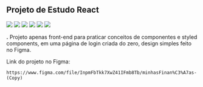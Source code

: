 ## Projeto de Estudo React
![](https://img.shields.io/badge/HTML5-E34F26?style=for-the-badge&logo=html5&logoColor=white) ![](https://img.shields.io/badge/JavaScript-F7DF1E?style=for-the-badge&logo=javascript&logoColor=black) ![](https://img.shields.io/badge/TypeScript-007ACC?style=for-the-badge&logo=typescript&logoColor=white) ![](https://img.shields.io/badge/Yarn-2C8EBB?style=for-the-badge&logo=yarn&logoColor=white) ![](https://img.shields.io/badge/React-20232A?style=for-the-badge&logo=react&logoColor=61DAFB) ![](https://img.shields.io/badge/Figma-F24E1E?style=for-the-badge&logo=figma&logoColor=white)


**.**  Projeto apenas front-end para praticar conceitos de componentes e styled components, em uma página de login criada do zero, design simples feito no Figma.

Link do projeto no Figma:

  	https://www.figma.com/file/InpmFbTkk7XwZ41IFmb8Tb/minhasFinan%C3%A7as-(Copy)
   

